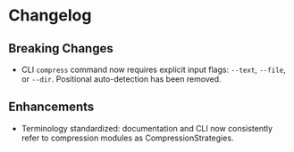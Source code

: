 # Changelog

## Breaking Changes
- CLI `compress` command now requires explicit input flags: `--text`, `--file`, or `--dir`. Positional auto-detection has been removed.

## Enhancements
- Terminology standardized: documentation and CLI now consistently refer to compression modules as CompressionStrategies.

